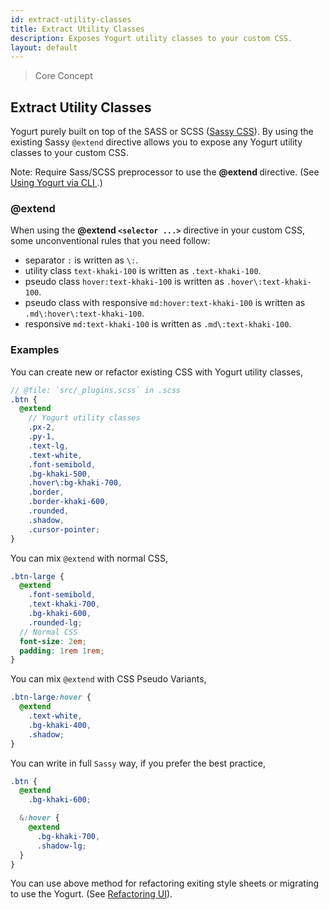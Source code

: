 ```yaml
---
id: extract-utility-classes
title: Extract Utility Classes
description: Exposes Yogurt utility classes to your custom CSS.
layout: default
---
```


> Core Concept

## Extract Utility Classes

Yogurt purely built on top of the SASS or SCSS ([Sassy CSS](https://sass-lang.com)). By using the existing Sassy `@extend` directive allows you to expose any Yogurt utility classes to your custom CSS.

<y class="my-4 p-3 border-l-8 border-orange-600 text-sm text-orange-600 bg-orange-200">
  <span class="pr-1 font-semibold">
    Note:
  </span>
  Require Sass/SCSS preprocessor to use the
  <strong>
    @extend
  </strong>
  directive. (See
  <a href="/installation/#using-yogurt-via-cli">
    Using Yogurt via CLI
  </a>.)
</y>

### @extend

When using the **@extend `<selector ...>`** directive in your custom CSS, some unconventional rules that you need follow:

- separator `:` is written as `\:`.
- utility class `text-khaki-100` is written as `.text-khaki-100`.
- pseudo class `hover:text-khaki-100` is written as `.hover\:text-khaki-100`.
- pseudo class with responsive `md:hover:text-khaki-100` is written as `.md\:hover\:text-khaki-100`.
- responsive `md:text-khaki-100` is written as `.md\:text-khaki-100`.

### Examples

You can create new or refactor existing CSS with Yogurt utility classes,

```scss
// @file: `src/_plugins.scss` in .scss
.btn {
  @extend
    // Yogurt utility classes
    .px-2,
    .py-1,
    .text-lg,
    .text-white,
    .font-semibold,
    .bg-khaki-500,
    .hover\:bg-khaki-700,
    .border,
    .border-khaki-600,
    .rounded,
    .shadow,
    .cursor-pointer;
}
```

You can mix `@extend` with normal CSS,

```scss
.btn-large {
  @extend
    .font-semibold,
    .text-khaki-700,
    .bg-khaki-600,
    .rounded-lg;
  // Normal CSS
  font-size: 2em;
  padding: 1rem 1rem;
}
```

You can mix `@extend` with CSS Pseudo Variants,

```scss
.btn-large:hover {
  @extend
    .text-white,
    .bg-khaki-400,
    .shadow;
}
```

You can write in full `Sassy` way, if you prefer the best practice,

```scss
.btn {
  @extend
    .bg-khaki-600;

  &:hover {
    @extend
      .bg-khaki-700,
      .shadow-lg;
  }
}
```

You can use above method for refactoring exiting style sheets or migrating to use the Yogurt. (See [Refactoring UI](/refactoring-ui/)).
